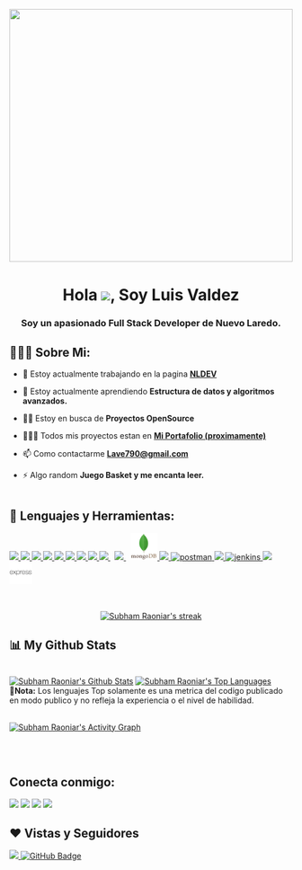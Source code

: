 <a href="#"><img width="100%"  src="https://i.imgur.com/rZzi0Wl.png" height="450px"/></a>

<h1 align="center">Hola <img src="https://raw.githubusercontent.com/MartinHeinz/MartinHeinz/master/wave.gif" width="30px">, Soy Luis Valdez</h1>
<h3 align="center">Soy un apasionado Full Stack Developer de Nuevo Laredo.</h3>

## 🙋🏽‍♂️ Sobre Mi:

- 🔭 Estoy actualmente trabajando en la pagina **[NLDEV](https://nlddev.com/)**

- 🌱 Estoy actualmente aprendiendo **Estructura de datos y algoritmos avanzados.**

- 👬🏽 Estoy en busca de **Proyectos OpenSource**

- 🧑🏽‍💻 Todos mis proyectos estan en **[Mi Portafolio (proximamente)]()**

- 📫 Como contactarme **Lave790@gmail.com**

- ⚡ Algo random **Juego Basket y me encanta leer.**
<br/><br/>

## 🚀 Lenguajes y Herramientas:

<p align="left"> 
    <a href="https://www.java.com" target="_blank"> <img src="https://img.icons8.com/color/48/000000/java-coffee-cup-logo.png"/> </a>
    <a href="https://reactjs.org/" target="_blank"> <img src="https://img.icons8.com/color/48/000000/react-native.png"/> </a>
    <a href="https://spring.io/projects/spring-boot" target="_blank"> <img src="https://img.icons8.com/color/48/000000/spring-logo.png"/> </a> 
    <a href="https://developer.mozilla.org/en-US/docs/Web/JavaScript" target="_blank"> <img src="https://img.icons8.com/color/48/000000/javascript.png"/> </a> 
    <a href="https://www.w3.org/html/" target="_blank"> <img src="https://img.icons8.com/color/48/000000/html-5.png"/> </a> 
    <a href="https://www.w3schools.com/css/" target="_blank"> <img src="https://img.icons8.com/color/48/000000/css3.png"/> </a> 
    <a href="https://getbootstrap.com" target="_blank"> <img src="https://img.icons8.com/color/48/000000/bootstrap.png"/> </a> 
    <a href="https://www.python.org" target="_blank"> <img src="https://img.icons8.com/color/48/000000/python.png"/> </a> 
    <a style="padding-right:8px;" href="https://nodejs.org" target="_blank"> <img src="https://img.icons8.com/color/48/000000/nodejs.png"/> </a> 
    <a style="padding-right:8px;" href="https://www.mysql.com/" target="_blank"> <img src="https://img.icons8.com/fluent/50/000000/mysql-logo.png"/> </a>
    <a href="https://www.mongodb.com/" target="_blank"> <img src="https://raw.githubusercontent.com/devicons/devicon/master/icons/mongodb/mongodb-original-wordmark.svg" alt="mongodb" width="48" height="48"/> </a> 
    <a href="https://firebase.google.com/" target="_blank"> <img src="https://img.icons8.com/color/48/000000/firebase.png"/> </a> 
    <a href="https://postman.com" target="_blank"> <img src="https://www.vectorlogo.zone/logos/getpostman/getpostman-icon.svg" alt="postman" width="45" height="45"/> </a>   
    <a href="https://git-scm.com/" target="_blank"> <img src="https://img.icons8.com/color/48/000000/git.png"/> </a> 
    <a href="https://www.jenkins.io" target="_blank"> <img src="https://www.vectorlogo.zone/logos/jenkins/jenkins-icon.svg" alt="jenkins" width="48" height="48"/> </a> 
    <a href="https://redux.js.org" target="_blank"> <img src="https://img.icons8.com/color/48/000000/redux.png"/> </a>
    <a href="https://expressjs.com" target="_blank"> <img src="https://raw.githubusercontent.com/devicons/devicon/master/icons/express/express-original-wordmark.svg" alt="express" width="40" height="40"/> </a>
</p>

<!-- [![React Badge](https://img.shields.io/badge/-React-61DBFB?style=for-the-badge&labelColor=black&logo=react&logoColor=61DBFB)](#)  [![Javascript Badge](https://img.shields.io/badge/-Javascript-F0DB4F?style=for-the-badge&labelColor=black&logo=javascript&logoColor=F0DB4F)](#) [![Typescript Badge](https://img.shields.io/badge/-Typescript-007acc?style=for-the-badge&labelColor=black&logo=typescript&logoColor=007acc)](#) [![Nodejs Badge](https://img.shields.io/badge/-Nodejs-3C873A?style=for-the-badge&labelColor=black&logo=node.js&logoColor=3C873A)](#) [![GraphQL Badge](https://img.shields.io/badge/-GraphQl-e535ab?style=for-the-badge&labelColor=black&logo=node.js&logoColor=e535ab)](#) -->
<br/>

<p align="center">
    <a href="https://github.com/valdez7900/github-readme-streak-stats">
        <img title="🔥 Get streak stats for your profile at git.io/streak-stats" alt="Subham Raoniar's streak" src="https://github-readme-streak-stats.herokuapp.com/?user=valdez7900&theme=black-ice&hide_border=true&stroke=0000&background=060A0CD0"/>
    </a>
</p>

## 📊 My Github Stats

  <br/>
    <a href="https://github.com/valdez7900/github-readme-stats"><img alt="Subham Raoniar's Github Stats" src="https://github-readme-stats.vercel.app/api?username=valdez7900&show_icons=true&count_private=true&theme=react&hide_border=true&bg_color=0D1117" /></a>
  <a href="https://github.com/valdez7900/github-readme-stats"><img alt="Subham Raoniar's Top Languages" src="https://github-readme-stats.vercel.app/api/top-langs/?username=valdez7900&langs_count=8&count_private=true&layout=compact&theme=react&hide_border=true&bg_color=0D1117" /></a>
  <br/>
  <b>📄Nota:</b> Los lenguajes Top solamente es una metrica del codigo publicado en modo publico y no refleja la experiencia o el nivel de habilidad.

<br/>
<br/>

<a href="https://github.com/valdez7900/github-readme-activity-graph"><img alt="Subham Raoniar's Activity Graph" src="https://activity-graph.herokuapp.com/graph?username=valdez7900&bg_color=0D1117&color=5BCDEC&line=5BCDEC&point=FFFFFF&hide_border=true" /></a>

<br/>
<br/>

## Conecta conmigo:

<p align="left">

<a href = "https://www.linkedin.com/in/luis-valdez-5a4880234/"><img src="https://img.icons8.com/fluent/48/000000/linkedin.png"/></a>
<a href = "https://twitter.com/Lave790"><img src="https://img.icons8.com/fluent/48/000000/twitter.png"/></a>
<a href = "https://www.instagram.com/php_valdez/"><img src="https://img.icons8.com/fluent/48/000000/instagram-new.png"/></a>
<a href = "https://www.youtube.com/c/DroidSystems"><img src="https://img.icons8.com/color/48/000000/youtube-play.png"/></a>

</p>

## ❤️ Vistas y Seguidores

<a href="https://github.com/Meghna-DAS/github-profile-views-counter">
    <img src="https://komarev.com/ghpvc/?username=valdez7900">
</a>
<a href="https://github.com/valdez7900?tab=followers"><img src="https://img.shields.io/github/followers/valdez7900?label=Followers&style=social" alt="GitHub Badge"></a>
